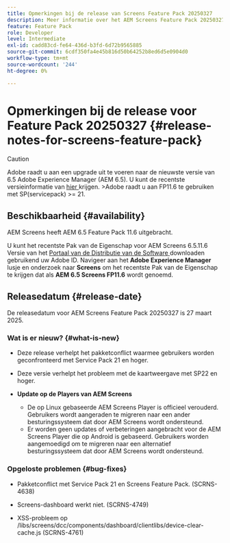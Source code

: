 ```yaml
---
title: Opmerkingen bij de release van Screens Feature Pack 20250327
description: Meer informatie over het AEM Screens Feature Pack 20250327 dat op 27 maart 2025 werd uitgegeven.
feature: Feature Pack
role: Developer
level: Intermediate
exl-id: cadd83cd-fe64-436d-b3fd-6d72b9565885
source-git-commit: 6cdf350fa4e45b816d50b64252b8ed6d5e0904d0
workflow-type: tm+mt
source-wordcount: '244'
ht-degree: 0%

---
```


# Opmerkingen bij de release voor Feature Pack 20250327 {#release-notes-for-screens-feature-pack}

>[!CAUTION]
>Adobe raadt u aan een upgrade uit te voeren naar de nieuwste versie van 6.5 Adobe Experience Manager (AEM 6.5). U kunt de recentste versieinformatie van [ hier ](https://experienceleague.adobe.com/nl/docs/experience-manager-65/content/release-notes/release-notes) krijgen.
>&#x200B;>Adobe raadt u aan FP11.6 te gebruiken met SP(servicepack) >= 21.

## Beschikbaarheid {#availability}

AEM Screens heeft AEM 6.5 Feature Pack 11.6 uitgebracht.

U kunt het recentste Pak van de Eigenschap voor AEM Screens 6.5.11.6 Versie van het [ Portaal van de Distributie van de Software ](https://experience.adobe.com/#/downloads/content/software-distribution/en/aem.html) downloaden gebruikend uw Adobe ID. Navigeer aan het **Adobe Experience Manager** lusje en onderzoek naar **Screens** om het recentste Pak van de Eigenschap te krijgen dat als **AEM 6.5 Screens FP11.6** wordt genoemd.

## Releasedatum {#release-date}

De releasedatum voor AEM Screens Feature Pack 20250327 is 27 maart 2025.

### Wat is er nieuw? {#what-is-new}

* Deze release verhelpt het pakketconflict waarmee gebruikers worden geconfronteerd met Service Pack 21 en hoger.

* Deze versie verhelpt het probleem met de kaartweergave met SP22 en hoger.

* **Update op de Players van AEM Screens**
   * De op Linux gebaseerde AEM Screens Player is officieel verouderd. Gebruikers wordt aangeraden te migreren naar een ander besturingssysteem dat door AEM Screens wordt ondersteund.
   * Er worden geen updates of verbeteringen aangebracht voor de AEM Screens Player die op Android is gebaseerd. Gebruikers worden aangemoedigd om te migreren naar een alternatief besturingssysteem dat door AEM Screens wordt ondersteund.

### Opgeloste problemen {#bug-fixes}

* Pakketconflict met Service Pack 21 en Screens Feature Pack. (SCRNS-4638)

* Screens-dashboard werkt niet. (SCRNS-4749)

* XSS-probleem op /libs/screens/dcc/components/dashboard/clientlibs/device-clear-cache.js (SCRNS-4761)
